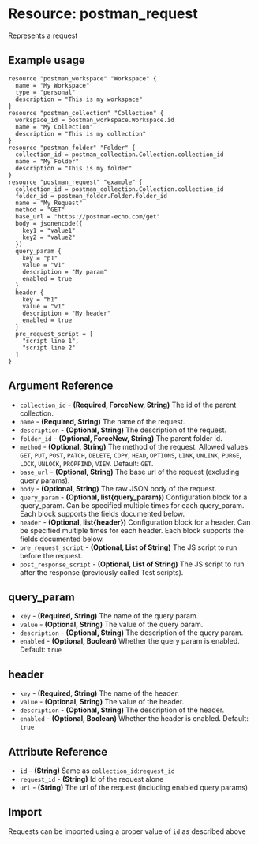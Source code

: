 # Resource: postman_request
Represents a request
## Example usage
```hcl
resource "postman_workspace" "Workspace" {
  name = "My Workspace"
  type = "personal"
  description = "This is my workspace"
}
resource "postman_collection" "Collection" {
  workspace_id = postman_workspace.Workspace.id
  name = "My Collection"
  description = "This is my collection"
}
resource "postman_folder" "Folder" {
  collection_id = postman_collection.Collection.collection_id
  name = "My Folder"
  description = "This is my folder"
}
resource "postman_request" "example" {
  collection_id = postman_collection.Collection.collection_id
  folder_id = postman_folder.Folder.folder_id
  name = "My Request"
  method = "GET"
  base_url = "https://postman-echo.com/get"
  body = jsonencode({
    key1 = "value1"
    key2 = "value2"
  })
  query_param {
    key = "p1"
    value = "v1"
    description = "My param"
    enabled = true
  }
  header {
    key = "h1"
    value = "v1"
    description = "My header"
    enabled = true
  }
  pre_request_script = [
    "script line 1",
    "script line 2"
  ]
}
```
## Argument Reference
* `collection_id` - **(Required, ForceNew, String)** The id of the parent collection.
* `name` - **(Required, String)** The name of the request.
* `description` - **(Optional, String)** The description of the request.
* `folder_id` - **(Optional, ForceNew, String)** The parent folder id.
* `method` - **(Optional, String)** The method of the request. Allowed values: `GET`, `PUT`, `POST`, `PATCH`, `DELETE`, `COPY`, `HEAD`, `OPTIONS`, `LINK`, `UNLINK`, `PURGE`, `LOCK`, `UNLOCK`, `PROPFIND`, `VIEW`. Default: `GET`.
* `base_url` - **(Optional, String)** The base url of the request (excluding query params).
* `body` - **(Optional, String)** The raw JSON body of the request.
* `query_param` - **(Optional, list{query_param})** Configuration block for a query_param.  Can be specified multiple times for each query_param.  Each block supports the fields documented below.
* `header` - **(Optional, list{header})** Configuration block for a header.  Can be specified multiple times for each header.  Each block supports the fields documented below.
* `pre_request_script` - **(Optional, List of String)** The JS script to run before the request.
* `post_response_script` - **(Optional, List of String)** The JS script to run after the response (previously called Test scripts).
## query_param
* `key` - **(Required, String)** The name of the query param.
* `value` - **(Optional, String)** The value of the query param.
* `description` - **(Optional, String)** The description of the query param.
* `enabled` - **(Optional, Boolean)** Whether the query param is enabled. Default: `true`
## header
* `key` - **(Required, String)** The name of the header.
* `value` - **(Optional, String)** The value of the header.
* `description` - **(Optional, String)** The description of the header.
* `enabled` - **(Optional, Boolean)** Whether the header is enabled. Default: `true`
## Attribute Reference
* `id` - **(String)** Same as `collection_id`:`request_id`
* `request_id` - **(String)** Id of the request alone
* `url` - **(String)** The url of the request (including enabled query params)
## Import
Requests can be imported using a proper value of `id` as described above

